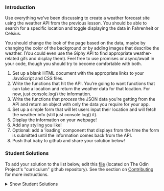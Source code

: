 ### Introduction

Use everything we've been discussing to create a weather forecast site using the weather API from the previous lesson. You should be able to search for a specific location and toggle displaying the data in Fahrenheit or Celsius.

You should change the look of the page based on the data, maybe by changing the color of the background or by adding images that describe the weather. (You could even use the Giphy API to find appropriate weather-related gifs and display them). Feel free to use promises or async/await in your code, though you should try to become comfortable with both.

1. Set up a blank HTML document with the appropriate links to your JavaScript and CSS files.
2. Write the functions that hit the API. You're going to want functions that can take a location and return the weather data for that location. For now, just console.log() the information.
3. Write the functions that _process_ the JSON data you're getting from the API and return an object with only the data you require for your app.
4. Set up a simple form that will let users input their location and will fetch the weather info (still just console.log() it).
5. Display the information on your webpage!
6. Add any styling you like!
7. Optional: add a 'loading' component that displays from the time the form is submitted until the information comes back from the API.
8. Push that baby to github and share your solution below!

### Student Solutions

To add your solution to the list below, edit this [file](https://github.com/TheOdinProject/curriculum/blob/master/javascript/async-apis/project.md) (located on The Odin Project's "curriculum" github repository). See the section on [Contributing](http://github.com/TheOdinProject/curriculum/blob/master/contributing.md) for more instructions.

<details markdown="block">
  <summary> Show Student Solutions </summary>

- Add your solution below this line!
- [simalicrum's Solution](https://github.com/simalicrum/weather) - [View in Browser](https://simalicrum.github.io/weather/)
- [Clumsyknight's Solution](https://github.com/Clumsynite/weather-app) - [View in Browser](https://clumsynite.github.io/weather-app/)
- [Levan Mebonia React Solution](https://github.com/Levo96/weather_app) - [View in Browser](https://codepen.io/levo96/full/eYZVroR)
- [Florian's React Solution](https://github.com/flsoller/weather-app) - [View in Browser](https://flsoller.github.io/weather-app/)
- [dhatGuy's React Solution](https://github.com/dhatGuy/weather-app) - [View in Browser](https://rebrand.ly/82k91b4)
- [lonewolf045's React Solution](https://github.com/lonewolf045/weather-react-app) - [View in Browser](https://lonewolf045.github.io/weather-react-app/)
- [LenaChestnut's React Solution](https://github.com/LenaChestnut/weather-app) - [View in Browser](https://lenachestnut.github.io/weather-app/)
- [Sherman's Solution](https://github.com/shermansjliu/weather-app) - [View in Browser](https://shermansjliu.github.io/weather-app/)
- [Hammad Ahmed's Solution](https://github.com/shammadahmed/weather-app) - [View in Browser](https://weather.shammadahmed.repl.co/)
- [Phillip Musiime's Solution](https://github.com/PhillipUg/weather-app) - [View in Browser](https://phillipug.github.io/weather-app/)
- [Stefan Dili's Solution](https://github.com/dili021/weather-app) - [View in Browser](https://dili021.github.io/weather-app/)
- [osechi3's Vanilla JS Solution](https://github.com/osechi3/weather-app-vanilla-js) - [View in Browser](https://osechi3.github.io/weather-app-vanilla-js/)
- [osechi3's Vue Solution](https://github.com/osechi3/weather-app) - [View in Browser](https://osechi3.github.io/weather-app/)
- [GERRG - Mt. Weather](https://github.com/gerrgg/mount-weather) - [View in Browser](https://gerrgg.github.io/mount-weather/)
- [Christopher Amanor's Vanilla JS Solution](https://github.com/krys2fa/weather-app) - [View in Browser](https://bit.ly/2D1RTAv)
- [nearmint's Angular Solution](https://github.com/nearmint/weather-app-angular) - [View in Browser](https://nearmint.github.io/weather-app-angular/)
- [Abdel Perez's Solution](https://github.com/abdelp/weather-app) - [View in Browser](https://weather-app-4562.web.app)
- [Lucio's React Solution](https://github.com/JCarlosLucio/weather-app) - [View in Browser](https://lucio-weather-app.netlify.app/)
- [pklepa's React Solution](https://github.com/pklepa/weather-app) - [View in Browser](https://pklepa.github.io/weather-app/)
- [miknick's React Solution](https://github.com/miknick/React-Weather-App) - [View in Browser](https://miknick.github.io/React-Weather-App/)
- [Scott's React Solution](https://github.com/ScotttP/weather-app-2/tree/master/weather-app-2) - [View in Browser](https://scotttp.github.io/weather-app-2/)
- [kaliberpoziomka's React Solution](https://github.com/kaliberpoziomka/react-weatherapp) - [View in Browser](https://kaliberpoziomka.github.io/react-weatherapp/)
- [ray0h's React Solution](https://github.com/ray0h/TOPWeatherApp) - [View in Browser](https://ray0h.github.io/TOPWeatherApp)
- [Rizwan's Vanilla Solution](https://github.com/xRizwan/weatherVanillaJS) - [View in Browser](https://xrizwan.github.io/weatherVanillaJS/)
- [Joshua's React Solution](https://github.com/joshua-a-jones/weather-app) - [View in Browser](https://joshua-a-jones.github.io/weather-app/)
- [Carlos Anriquez's Solution](https://github.com/canriquez/my-weather-app) - [View in Browser](https://anriquez-weather-app.netlify.app/)
- [Kevin's React Solution](https://github.com/Kevlar2222/weather-app/tree/master) - [View in Browser](https://kevlar2222.github.io/weather-app/)
- [Carl D'Oleo-Lundgren's Vue Solution](https://github.com/carldoleolundgren/weather-app) - [View in Browser](https://carldoleolundgren.github.io/weather-app/)
- [Ideopunk's React Solution](https://github.com/Ideopunk/weather-haiku) - [View in Browser](https://ideopunk.github.io/weather-haiku/)
- [vonhoro's React Solution](https://github.com/vonhoro/Weather-forecast) - [View in Browser](https://vonhoro.github.io/Weather-forecast/)
- [Sher's React Solution](https://github.com/sher-s7/react-weather-app) - [View in Browser](https://sher-s7.github.io/react-weather-app/)
- [guyroberts21's Solution](https://github.com/guyroberts21/weather-app) - [View in Browser](https://guyroberts21.github.io/weather-app/)
- [Jose Salvador's Solution](https://github.com/Jsalvadorpp/weather-angular) - [View in Browser](https://jsalvadorpp.github.io/weather-angular/)
- [Amdrija's Solution](https://github.com/Amdrija/weather-app/tree/master) - [View in Browser](https://amdrija.github.io/weather-app/)
- [Andres Ruiz's Solution](https://github.com/Andrsrz/weather-app) - [View in Browser](https://andrsrz.github.io/weather-app/)
- [Ylli's solution](https://github.com/yllabazi/weather-app) - [View in Browser](https://yllabazi.github.io/weather-app/)
- [Zayeer's solution](https://github.com/Zayeer/weather-app) - [View in Browser](https://zayeer.github.io/weather-app/)
- [Luky's Solution](https://github.com/lcyne/weather-app) - [View in Browser](https://lcyne.github.io/weather-app/)
- [hieu-ng's Solution](https://github.com/hieu-ng/weather-app) - [View in Browser](https://hieu-ng.github.io/weather-app/)
- [hu-ng's Solution](https://github.com/hu-ng/current-weather) - [View in Browser](https://hu-ng.github.io/current-weather/index.html)
- [Kimberly's Solution](https://github.com/kimberlyohq/weather-app) - [View in Browser](https://kimberlyohq.github.io/weather-app/)
- [Morgan's Solution](https://github.com/morganbonhomme/weather_app) - [View in Browser](https://morganbonhomme.github.io/weather_app/)
- [Chaitanya's Solution](https://github.com/Chaitanya-Raj/weather_app) - [View in Browser](https://chaitanya-raj.github.io/weather_app/)
- [Andrey's Solution](https://github.com/AndreySkopintsev/weather_app) - [View in Browser](https://andreyskopintsev.github.io/weather_app/)
- [Ludo's Solution](https://github.com/ludocourbin/weather-app/) - [View in Browser](https://weather-app-ludo.netlify.app/)
- [mjwills-inf's Solution](https://github.com/mjwills-inf/-TOP-weather/) - [View in Browser](https://mjwills-inf.github.io/-TOP-weather/)
- [jc's Solution](https://github.com/avazkhan2808/project-weather) - [View in Browser](https://avazkhan2808.github.io/project-weather/)
- [Andrea's Solution](https://github.com/fioriandrea/weather_app) - [View in Browser](https://fioriandrea.github.io/weather_app/)
- [Lenny's Solution](https://github.com/Lenn-e/weather-app) - [View in Browser](https://lenn-e.github.io/weather-app/)
- [Disco Trooper's Solution](https://github.com/disco-trooper/weather-app) - [View in Browser](https://disco-trooper.github.io/weather-app/)
- [Katarzyna Kaswen-Wilk's Solution](https://github.com/kikupiku/weather-app) - [View in Browser](https://kikupiku.github.io/weather-app/)
- [Simon's Solution](https://github.com/Sim-frpt/weather-app) - [View in Browser](https://sim-frpt.github.io/weather-app/)
- [Ini's Solution](https://github.com/ietienam/weather) - [View in Browser](https://ietienam.github.io/weather/)
- [Edem's Solution](https://github.com/edemagbenyo/weather-app-vanillajs) - [View in Browsesr](http://edemagbenyo.com/weather-app-vanillajs/)
- [James's Solution](https://github.com/ericksen-github/weather_api_app) - [View in Browser](https://ericksen-github.github.io/weather_api_app/)
- [yldrmali's Solution](https://github.com/yldrmali/weather_app/tree/master) - [View in Browsesr](https://yldrmali.github.io/weather_app/)
- [Kevin Vuong's Solution](https://github.com/fffear/weather-app) - [View in Browsesr](https://fffear.github.io/weather-app/)
- [eapenzacharias's Solution](https://github.com/eapenzacharias/weatherapp) - [View in Browser](https://eapenzacharias.github.io/weatherapp/)
- [Braxton Lemmon's Solution](https://github.com/braxtonlemmon/weather-app) - [View in Browser](https://braxtonlemmon.github.io/weather-app/)
- [Bollinca's Solution](https://github.com/bollinca/weather-app) - [View in Browser](https://bollinca.github.io/weather-app/)
- [Julio's Solution](https://github.com/julio22b/weather-project) - [View in Browser](https://julio22b.github.io/weather-project/)
- [Zakariye Yusuf's Solution](https://github.com/ZYusuf10/weatherForcast) - [View in Browser](https://zyusuf10.github.io/weatherForcast/)
- [Martink-rsa's Solution](https://github.com/martink-rsa/weather-forecast) - [View in Browser](https://martink-rsa.github.io/weather-forecast/)
- [Learnsometing's Solution](https://github.com/learnsometing/JS-weather-api-app) - [View in Browser](https://learnsometing.github.io/JS-weather-api-app/)
- [Daniel Wesego's Solution](https://github.com/DanielMitiku/weather-app) - [View in Browser](https://danielmitiku.github.io/weather-app)
- [Alain Suarez's Solution](https://gitlab.com/asuar/react-weather) - [View in Browser](https://asuar.gitlab.io/react-weather/)
- [Bojo's Solution](https://github.com/BojoZahariev/Weather-App) - [View in Browser](https://bojozahariev.github.io/Weather-App/)
- [Igorashs's Solution](https://github.com/igorashs/vue-weather-app) - [View in Browser](https://igorashs.github.io/vue-weather-app/)
- [Vedat's Solution](https://github.com/mvedataydin/react-weather) - [View in Browser](https://mvedataydin.github.io/react-weather/)
- [Solodov's Solution](https://github.com/solodov-dev/drops) - [View in Browser](https://solodov-dev.github.io/drops/)
- [John Paul's Solution](https://github.com/Omulosi/weather-app) - [View in Browser](https://omulosi.github.io/weather-app/)
- [Henry M. Kirya's Solution](https://github.com/harrika/oikendi) - [View in Browser](https://sveather.herokuapp.com/index.html)
- [Eljoey's Solution](https://github.com/eljoey/weather-2) - [View in Browser](https://eljoey.github.io/weather-2/)
- [ARaut9's Solution](https://github.com/ARaut9/weather_app) - [View in Browser](https://araut9.github.io/weather_app/)
- [Jason McKee's Solution](https://github.com/jttmckee/vue-weather-app) - [View in Browser](https://jttmckee.github.io/vue-weather-app/)
- [Max Garbers's Solution](https://github.com/bubblebooy/Odin-Javascript/tree/master/weather) - [Live preview](https://bubblebooy.github.io/Odin-Javascript/weather/build/index.html)
- [Roman Alenskiy's Solution](https://github.com/romalenskiy/react-weather) - [Live preview](https://react-weather228.herokuapp.com)
- [nmac's Solution](https://github.com/nmacawile/weather-map) - [View in Browser](https://nmacawile.github.io/weather-map)
- [Javier Machin's Solution](https://github.com/Javier-Machin/react-weather-app) - [View in Browser](https://javier-machin.github.io/react-weather-app/)
- [Waris's Solution](https://github.com/warisz/weather-app) - [View in Browser](https://cdn.rawgit.com/warisz/weather-app/323c36ae/index.html)
- [VladL2C's Solution](https://vladl2c.github.io/weather-api/) - [View in Browser](https://vladl2c.github.io/weather-api/)
- [Tamerlan1993's Solution](https://github.com/Tamerlan1993/hactktoberfest-2018/tree/master/weather-app) - [View in Browser](https://weather-app-vue.netlify.com/)
- [Luján Fernaud's Solution](https://github.com/lujanfernaud/js-weather-compare) - [View in Browser](http://lujanfernaud.com/js-weather-compare/)
- [gregthepeg's Solution](https://github.com/gregthepeg4/weatherapp) - [View in Browser](https://peaceful-dawn-67006.herokuapp.com/)
- [brxck's Solution](https://github.com/brxck/odin-weather) - [View in Browser](http://brockmcelroy.com/odin-weather/)
- [theghall's Promise Solution](https://github.com/theghall/odin-weather) - [theghall's async/await refactor](https://github.com/theghall/odin-weather-alt)
- [Jmooree30's Solution](https://github.com/jmooree30/weather-app) - [View in Browser](https://jmooree30.github.io/weather-app/)
- [Devon's Solution](https://github.com/defitjo/Weather-App) - [View in Browser](https://defitjo.github.io/Weather-App/)
- [hmbeale's Solution](https://github.com/hmbeale/weather) - [View in Browser](http://hmbeale.github.io/weather/)
- [Rémy's Solution](https://codepen.io/beumsk/pen/Xpbyxv) - [View in Browser](https://codepen.io/beumsk/full/Xpbyxv/)
- [Sava's Solution](https://github.com/SavaVuckovic/Weather-App)
- [Mike Smith's Solution](https://github.com/MikeSS281986/City-Weather-Search) - [View in Browser](https://city-weather-search.firebaseapp.com/)
- [Alvaro Sanchez's Solution](https://github.com/heyalvaro/weather.js) - [View in Browser](http://heyalvaro.com/weather.js/)
- [aznafro's Solution](https://github.com/aznafro/goodmorning) - [View in Browser](https://aznafro.github.io/goodmorning/)
- [Areeba's Solution](https://github.com/AREEBAISHTIAQ/Weather-app) - [View in Browser](https://areebaishtiaq.github.io/Weather-app/)
- [Taylor J's Solution](https://github.com/taylorjohannsen/weather-app) - [View in Browser](https://taylorjohannsen.github.io/weather-app/)
- [Halkim's Solution](https://github.com/halkim44/react-weather-app) - [View in Browser](https://halkim44.github.io/react-weather-app/)
- [JamCry's Solution](https://github.com/jamcry/js-weather-app) - [View in Browser](https://jamcry.github.io/js-weather-app/)
- [Yash Boura's Solution](https://github.com/yashboura303/weatherappReact) - [View in Browser](https://yashweatherapp.netlify.com/)
- [Krzysztof Sordyl's Solution](https://github.com/Verthon/Weather-App) - [View in Browser](https://verthon.github.io/Weather-App/)
- [Aron's Solution](https://github.com/aronfischer/react_weather_app) - [View in Browser](https://aronfischer.github.io/react_weather_app/)
- [Kelvin Liang's Solution](https://github.com/kelvin8773/odin-weather-app) - [View in Browser](https://my-weather-now.netlify.com/)
- [Emil Dimitrov's Solution](https://github.com/edmtrv/weather-app) - [View in Browser](https://edmtrv.github.io/weather-app/)
- [mmboyce's Solution](https://github.com/mmboyce/weather-app) - [View in Browser](https://mmboyce.github.io/weather-app/)
- [JoshAubrey's Solution](https://github.com/JoshAubrey/weather-app) - [View in Browser](https://joshaubrey.github.io/weather-app/)
- [0xtaf's Solution](https://github.com/0xtaf/weather-app) - [View in Browser](https://0xtaf.github.io/weather-app/)
- [Hamohuh's Solution](https://github.com/hamohuh/weather-app/tree/master) - [View in Browser](https://hamohuh.github.io/weather-app/)
- [barrysweeney's Solution](https://github.com/barrysweeney/weather-app) - [View in Browser](https://barrysweeney.github.io/weather-app/)
- [ranmaru22's Solution](https://github.com/ranmaru22/my-weather) - [View in Browser](https://ranmaru22.github.io/my-weather/)
- [Rey van den Berg's Solution](https://github.com/Rey810/Weather-App) - [View in Browser](https://rey810.github.io/Weather-App/)
- [thecodediver's Solution](https://github.com/thecodediver/api_testing) - [View in Browser](https://thecodediver.github.io/api_testing/)
- [m-rejdych's Solution](https://github.com/m-rejdych/Weather-App) - [View in Browser](https://m-rejdych.github.io/Weather-App/)
- [Joe Thompson's Solution](https://github.com/jlthompso/weather) - [View in Browser](https://jlthompso.github.io/weather/)
- [Ozan Sozuoz's Solution](https://github.com/ozansozuozgit/weather-app) - [View in Browser](https://ozansozuozgit.github.io/weather-app/)
- [Ricardo's Solution](https://github.com/ricardo-gonzalez-villegas/weather-react-app/tree/master) - [View in Browser](https://ricardo-gonzalez-villegas.github.io/weather-react-app/)
- [Tim Kelly's Solution](https://github.com/timkellytk/project-weather-app) - [View in Browser](https://timkellytk.github.io/project-weather-app/)
- [Nijepa's Solution](https://github.com/nijepa/weather-app) - [View in Browser](https://nijepa.github.io/weather-app/)
- [khabiirk's Solution](https://github.com/khabiirk/Weather) - [View in Browser](https://khabiirk.github.io/Weather/)
- [jooji-san's Solution](https://github.com/jooji-san/weather-app) - [View in Browser](https://jooji-san.github.io/weather-app/)
- [themetar's Solution](https://github.com/themetar/Weather-App) - [View in Browser](https://themetar.github.io/Weather-App/)
- [Chandra's React Solution](https://github.com/CodeSurfer3022/Weather---React) - [View in Browser](https://codesurfer3022.github.io/Weather---React/)
- [Matyd's React Solution](https://github.com/MatyD356/weather-app/tree/master) - [View in Browser](https://matyd356.github.io/weather-app/)
- [kbrdsk's Solution](https://github.com/kbrdsk/weather-app/tree/master) - [View in Browser](https://kbrdsk.github.io/weather-app/)
- [icepick-pauly's Solution](https://github.com/icepick-pauly/top_javascript_weatherapp) - [View in Browser](https://icepick-pauly.github.io/top_javascript_weatherapp/)
- [Ignatius's Solution](https://github.com/ignatius22/Weather-app) - [View in Browser](https://jovial-bell-2d2a8d.netlify.app/)
</details>
